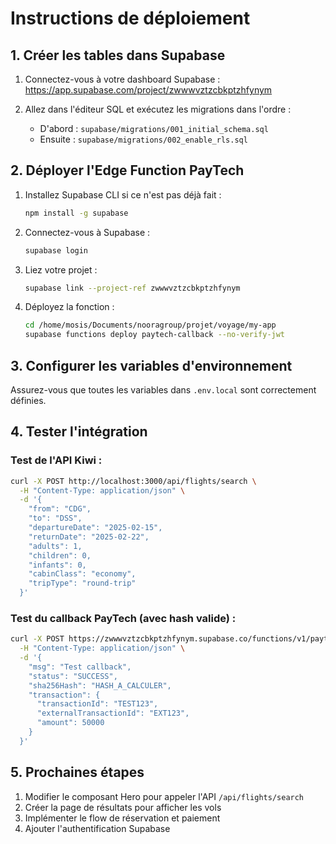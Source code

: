 # Instructions de déploiement

## 1. Créer les tables dans Supabase

1. Connectez-vous à votre dashboard Supabase : https://app.supabase.com/project/zwwwvztzcbkptzhfynym

2. Allez dans l'éditeur SQL et exécutez les migrations dans l'ordre :
   - D'abord : `supabase/migrations/001_initial_schema.sql`
   - Ensuite : `supabase/migrations/002_enable_rls.sql`

## 2. Déployer l'Edge Function PayTech

1. Installez Supabase CLI si ce n'est pas déjà fait :
   ```bash
   npm install -g supabase
   ```

2. Connectez-vous à Supabase :
   ```bash
   supabase login
   ```

3. Liez votre projet :
   ```bash
   supabase link --project-ref zwwwvztzcbkptzhfynym
   ```

4. Déployez la fonction :
   ```bash
   cd /home/mosis/Documents/nooragroup/projet/voyage/my-app
   supabase functions deploy paytech-callback --no-verify-jwt
   ```

## 3. Configurer les variables d'environnement

Assurez-vous que toutes les variables dans `.env.local` sont correctement définies.

## 4. Tester l'intégration

### Test de l'API Kiwi :
```bash
curl -X POST http://localhost:3000/api/flights/search \
  -H "Content-Type: application/json" \
  -d '{
    "from": "CDG",
    "to": "DSS",
    "departureDate": "2025-02-15",
    "returnDate": "2025-02-22",
    "adults": 1,
    "children": 0,
    "infants": 0,
    "cabinClass": "economy",
    "tripType": "round-trip"
  }'
```

### Test du callback PayTech (avec hash valide) :
```bash
curl -X POST https://zwwwvztzcbkptzhfynym.supabase.co/functions/v1/paytech-callback \
  -H "Content-Type: application/json" \
  -d '{
    "msg": "Test callback",
    "status": "SUCCESS",
    "sha256Hash": "HASH_A_CALCULER",
    "transaction": {
      "transactionId": "TEST123",
      "externalTransactionId": "EXT123",
      "amount": 50000
    }
  }'
```

## 5. Prochaines étapes

1. Modifier le composant Hero pour appeler l'API `/api/flights/search`
2. Créer la page de résultats pour afficher les vols
3. Implémenter le flow de réservation et paiement
4. Ajouter l'authentification Supabase




